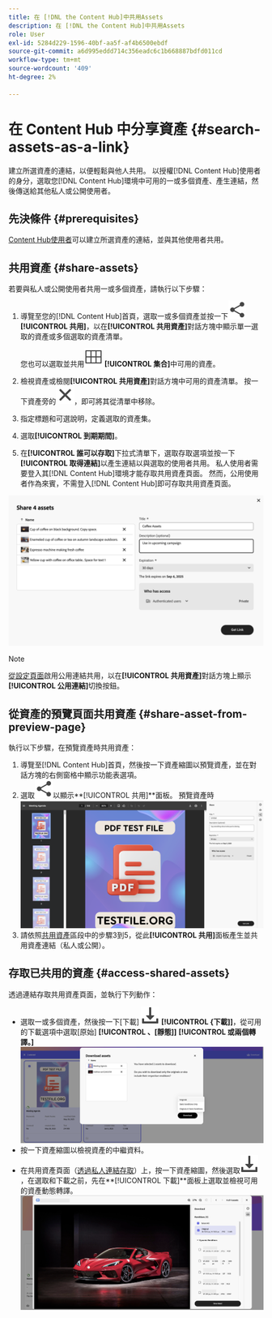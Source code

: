 ```yaml
---
title: 在 [!DNL the Content Hub]中共用Assets
description: 在 [!DNL the Content Hub]中共用Assets
role: User
exl-id: 5284d229-1596-40bf-aa5f-af4b6500ebdf
source-git-commit: a6d995eddd714c356eadc6c1b668887bdfd011cd
workflow-type: tm+mt
source-wordcount: '409'
ht-degree: 2%

---
```


# 在 Content Hub 中分享資產 {#search-assets-as-a-link}

建立所選資產的連結，以便輕鬆與他人共用。 以授權[!DNL Content Hub]使用者的身分，選取您[!DNL Content Hub]環境中可用的一或多個資產、產生連結，然後傳送給其他私人或公開使用者。

## 先決條件 {#prerequisites}

[Content Hub使用者](deploy-content-hub.md#onboard-content-hub-users)可以建立所選資產的連結，並與其他使用者共用。

## 共用資產 {#share-assets}

若要與私人或公開使用者共用一或多個資產，請執行以下步驟：

1. 導覽至您的[!DNL Content Hub]首頁，選取一或多個資產並按一下![共用](/help/assets/assets/share.svg) **[!UICONTROL 共用]**，以在&#x200B;**[!UICONTROL 共用資產]**&#x200B;對話方塊中顯示單一選取的資產或多個選取的資產清單。

   您也可以選取並共用![集合](/help/assets/assets/Smock_Collection_18_N.svg) **[!UICONTROL 集合]**&#x200B;中可用的資產。

1. 檢視資產或檢閱&#x200B;**[!UICONTROL 共用資產]**&#x200B;對話方塊中可用的資產清單。 按一下資產旁的![取消選取](/help/assets/assets/Close.svg)，即可將其從清單中移除。

1. 指定標題和可選說明，定義選取的資產集。

1. 選取&#x200B;**[!UICONTROL 到期期間]**。

1. 在&#x200B;**[!UICONTROL 誰可以存取]**&#x200B;下拉式清單下，選取存取選項並按一下&#x200B;**[!UICONTROL 取得連結]**&#x200B;以產生連結以與選取的使用者共用。 私人使用者需要登入其[!DNL Content Hub]環境才能存取共用資產頁面。 然而，公用使用者作為來賓，不需登入[!DNL Content Hub]即可存取共用資產頁面。

<!--1. Select a **[!UICONTROL period of expiration]** and click **[!UICONTROL Get Link]** to generate a link to share with private users. Private users sign in to their [!DNL Content Hub] environment to access the shared assets page.-->

![私人與公開連結](/help/assets/assets/shared-link-for-assets.png)

<!--Enable the **[!UICONTROL Public Link]** toggle, select a **[!UICONTROL period of expiration]** and click **[!UICONTROL Generate Public Link]** to generate a link to share with public users. Public users, as guests, access the shared assets page without signing in to [!DNL Content Hub].-->

>[!NOTE]
> 
> [從設定頁面](/help/assets/configure-content-hub-ui-options.md#enable-public-link-sharing)啟用公用連結共用，以在&#x200B;**[!UICONTROL 共用資產]**&#x200B;對話方塊上顯示&#x200B;**[!UICONTROL 公用連結]**&#x200B;切換按鈕。

## 從資產的預覽頁面共用資產 {#share-asset-from-preview-page}

執行以下步驟，在預覽資產時共用資產：

1. 導覽至[!DNL Content Hub]首頁，然後按一下資產縮圖以預覽資產，並在對話方塊的右側窗格中顯示功能表選項。
1. 選取![共用](/help/assets/assets/share.svg)以顯示&#x200B;**[!UICONTROL 共用]**面板。
   預覽資產時![共用資產](/help/assets/assets/share-link-asset-preview.png)
1. 請依照[共用資產](#share-assets)區段中的步驟3到5，從此&#x200B;**[!UICONTROL 共用]**&#x200B;面板產生並共用資產連結（私人或公開）。

## 存取已共用的資產 {#access-shared-assets}

透過連結存取共用資產頁面，並執行下列動作：

* 選取一或多個資產，然後按一下[下載] ![](/help/assets/assets/download-icon.svg) **[!UICONTROL {下載]]**，從可用的下載選項中選取[原始] **[!UICONTROL 、[靜態]]** **[!UICONTROL 或兩個轉譯。]**
  ![](/help/assets/assets/download-shared-assets.png)
* 按一下資產縮圖以檢視資產的中繼資料。
* 在共用資產頁面（[透過私人連結存取](#share-assets)）上，按一下資產縮圖，然後選取![下載](/help/assets/assets/download-icon.svg)，在選取和下載之前，先在&#x200B;**[!UICONTROL 下載]**面板上選取並檢視可用的資產動態轉譯。
  ![](/help/assets/assets/download-renditions-shared-assets-page.png)


